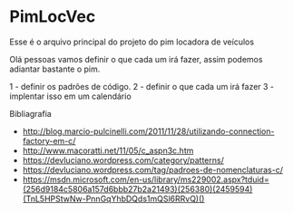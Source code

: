 # PimLocVec
Esse é o arquivo principal do projeto do pim locadora de veículos

Olá pessoas vamos definir o que cada um irá fazer, assim podemos adiantar bastante o pim.

1 - definir os padrões de código.
2 - definir o que cada um irá fazer 
3 - implentar isso em um calendário

Bibliagrafia

- http://blog.marcio-pulcinelli.com/2011/11/28/utilizando-connection-factory-em-c/
- http://www.macoratti.net/11/05/c_aspn3c.htm
- https://devluciano.wordpress.com/category/patterns/
- https://devluciano.wordpress.com/tag/padroes-de-nomenclaturas-c/
- https://msdn.microsoft.com/en-us/library/ms229002.aspx?tduid=(256d9184c5806a157d6bbb27b2a21493)(256380)(2459594)(TnL5HPStwNw-PnnGqYhbDQds1mQSl6RRvQ)()
